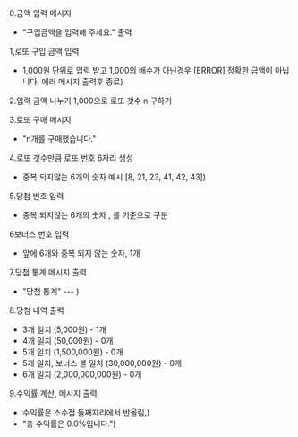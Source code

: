 0.금액 입력 메시지
* "구입금액을 입력해 주세요." 출력

1,로또 구입 금액 입력
* 1,000원 단위로 입력 받고 1,000의 배수가 아닌경우 [ERROR] 정확한 금액이 아닙니다. 에러 메시지 출력후 종료)

2.입력 금액 나누기 1,000으로 로또 갯수 n 구하기

3.로또 구매 메시지
* "n개를 구매했습니다."

4.로또 갯수만큼 로또 번호 6자리 생성
* 중복 되지않는 6개의 숫자
예시 [8, 21, 23, 41, 42, 43])

5.당첨 번호 입력
* 중복 되지않는 6개의 숫자 , 를 기준으로 구분

6보너스 번호 입력
* 앞에 6개와 중복 되지 않는 숫자, 1개

7.당첨 통계 메시지 출력
* "당첨 통계"
--- )

8.당첨 내역 출력
 * 3개 일치 (5,000원) - 1개
 * 4개 일치 (50,000원) - 0개
 * 5개 일치 (1,500,000원) - 0개
 * 5개 일치, 보너스 볼 일치 (30,000,000원) - 0개
 * 6개 일치 (2,000,000,000원) - 0개

9.수익률 계산, 메시지 출력
 * 수익률은 소수점 둘째자리에서 반올림,)
 * "총 수익률은 0.0%입니다.")